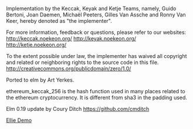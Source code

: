 Implementation by the Keccak, Keyak and Ketje Teams, namely, Guido Bertoni,
Joan Daemen, Michaël Peeters, Gilles Van Assche and Ronny Van Keer, hereby
denoted as "the implementer".

For more information, feedback or questions, please refer to our websites:
http://keccak.noekeon.org/
http://keyak.noekeon.org/
http://ketje.noekeon.org/

To the extent possible under law, the implementer has waived all copyright
and related or neighboring rights to the source code in this file.
http://creativecommons.org/publicdomain/zero/1.0/

Ported to elm by Art Yerkes.

ethereum_keccak_256 is the hash function used in many places related to the
ethereum cryptocurrency.  It is different from sha3 in the padding used.

Elm 0.19 update by Coury Ditch
https://github.com/cmditch

[Ellie Demo](https://ellie-app.com/43Mq8TQLFpFa1)
